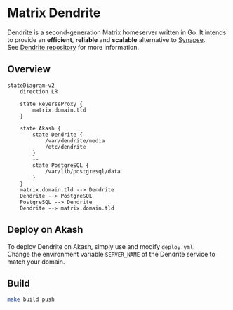 # Matrix Dendrite

Dendrite is a second-generation Matrix homeserver written in Go.
It intends to provide an **efficient**, **reliable** and **scalable** alternative to [Synapse](https://github.com/matrix-org/synapse).  
See [Dendrite repository](https://github.com/matrix-org/dendrite) for more information.

## Overview

```mermaid
stateDiagram-v2
    direction LR

    state ReverseProxy {
        matrix.domain.tld
    }

    state Akash {
        state Dendrite {
            /var/dendrite/media
            /etc/dendrite
        }
        --
        state PostgreSQL {
            /var/lib/postgresql/data
        }
    }
    matrix.domain.tld --> Dendrite
    Dendrite --> PostgreSQL
    PostgreSQL --> Dendrite
    Dendrite --> matrix.domain.tld
```

## Deploy on Akash

To deploy Dendrite on Akash, simply use and modify `deploy.yml`.  
Change the environment variable `SERVER_NAME` of the Dendrite service to match your domain.

## Build

```sh
make build push
```
